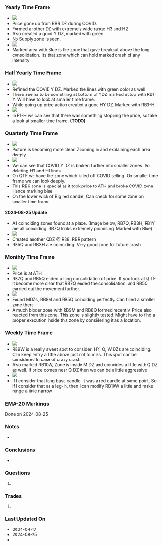 ### Yearly Time Frame
- ![](_attachments/Pasted%20image%2020240417092909.png)
- Price gone up from RBR DZ during COVID.
- Formed another DZ with extremely wide range H3 and H2
- Also created a good Y DZ, marked with green.
- No Supply zone is seen.
- ![](_attachments/Pasted%20image%2020240417093110.png)
- Marked area with Blue is the zone that gave breakout above the long consolidation. Its that zone which can hold marked crash of any intensity
### Half Yearly Time Frame
- ![](_attachments/Pasted%20image%2020240417100708.png)
- Refined the COVID Y DZ. Marked the lines with green color as well
- There seems to be something at bottom of YDZ marked at top with RB1-Y. Will have to look at smaller time frame.
- While going up price action created a good HY DZ. Marked with RB3-H
- ![](_attachments/Pasted%20image%2020240417101350.png)
- In F1-H we can see that there was something stopping the price, so take a look at smaller time frame. **(TODO)**
### Quarterly Time Frame
- ![](_attachments/Pasted%20image%2020240417103041.png)
- Picture is becoming more clear. Zooming in and explaining each area deeply
- ![](_attachments/Pasted%20image%2020240417120630.png)
- We can see that COVID Y DZ is broken further into smaller zones. So deleting H3 and H1 lines.
- On QTF we have the zone which killed off COVID selling. On smaller time frame we can look deeply.
- This RB6 zone is special as it took price to ATH and broke COVID zone. Hence marking blue
- On the lower wick of Big red candle, Can check for some zone on smaller time frame
#### 2024-08-25 Update
- All coinciding zones found at a place. (Image below, RB7Q, RB3H, RB1Y are all coinciding. RB7Q looks extremely promising. Marked with Blue)
- ![](_attachments/Pasted%20image%2020240825134218.png)
- Created another QDZ @ RB8. RBR pattern
- RB5Q and RB3H are coinciding. Very good zone for future crash
### Monthly Time Frame
- ![](_attachments/Pasted%20image%2020240825144054.png)
- Price is at ATH
- RB7Q and RB5Q ended a long consolidation of price. If you look at Q TF it become more clear that RB7Q ended the consolidation. and RB5Q carried out the movement further.
- ![](_attachments/Pasted%20image%2020240825164202.png)
- Found MDZs, RB8M and RB5Q coinciding perfectly. Can fined a smaller zone there
- A much bigger zone with RB9M and RB8Q formed recently. Price also reacted from this zone. This zone is slightly tested. Might have to find a proper execution inside this zone by considering it as a location.
### Weekly Time Frame
- ![](_attachments/Pasted%20image%2020240825202300.png)
- RB9W is a really sweet spot to consider. HY, Q, W DZs are coinciding. Can keep entry a little above just not to miss. This spot can be considered In case of crazy crash
- Also marked RB10W, Zone is inside M DZ and coincides a little with Q DZ as well. If price comes near Q DZ then we can be a little aggressive
- ![](_attachments/Pasted%20image%2020240825202859.png)
- If I consider that long base candle, it was a red candle at some point. So if I consider that as a leg-in, then I can modify RB10W a little and make range a little narrow
### EMA-20 Markings
Done on 2024-08-25
### Notes
- 
### **Conclusions**
- 
### **Questions**
1. 
### **Trades**
1.   
   
### Last Updated On
- 2024-04-17
- 2024-08-25
- 